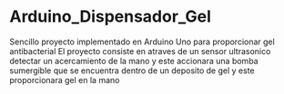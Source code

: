 # Arduino_Dispensador_Gel
Sencillo proyecto implementado en Arduino Uno para proporcionar gel antibacterial 
El proyecto consiste  en atraves de un sensor ultrasonico detectar un acercamiento de la mano y este  accionara una bomba sumergible que se encuentra  dentro de un deposito de gel y este proporcionara gel en la mano 

